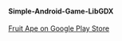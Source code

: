 #### Simple-Android-Game-LibGDX

[Fruit Ape on Google Play Store](https://play.google.com/store/apps/details?id=com.filavents.pandaikira&hl=en)

